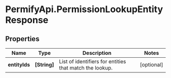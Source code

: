 # PermifyApi.PermissionLookupEntityResponse

## Properties

Name | Type | Description | Notes
------------ | ------------- | ------------- | -------------
**entityIds** | **[String]** | List of identifiers for entities that match the lookup. | [optional] 


